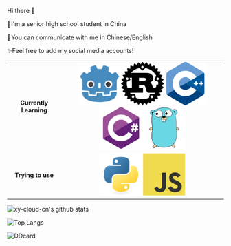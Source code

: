 Hi there 👋

🐾I'm a senior high school student in China

📕You can communicate with me in Chinese/English

✨Feel free to add my social media accounts!

<table style="width: 100%;">
  <tr>
    <td><center><b> Currently Learning </b></center></td>
    <td><center><img width=100 src='https://raw.githubusercontent.com/devicons/devicon/55609aa5bd817ff167afce0d965585c92040787a/icons/godot/godot-original.svg'/><img width=100 src='https://raw.githubusercontent.com/devicons/devicon/55609aa5bd817ff167afce0d965585c92040787a/icons/rust/rust-plain.svg'/><img width=100 src='https://raw.githubusercontent.com/devicons/devicon/55609aa5bd817ff167afce0d965585c92040787a/icons/cplusplus/cplusplus-original.svg'/><img width=100 src='https://raw.githubusercontent.com/devicons/devicon/55609aa5bd817ff167afce0d965585c92040787a/icons/csharp/csharp-original.svg'/><img width=100 src='https://raw.githubusercontent.com/devicons/devicon/55609aa5bd817ff167afce0d965585c92040787a/icons/go/go-original.svg'/></center></td>
  </tr>
  <tr>
    <td><center><b> Trying to use </b></center></td>
    <td><center><img width=100 src='https://raw.githubusercontent.com/devicons/devicon/55609aa5bd817ff167afce0d965585c92040787a/icons/python/python-original.svg'/><img width=100 src='https://raw.githubusercontent.com/devicons/devicon/55609aa5bd817ff167afce0d965585c92040787a/icons/javascript/javascript-original.svg'/></center></td>
  </tr>
</table>

![xy-cloud-cn's github stats](https://github-readme-stats.vercel.app/api?username=xy-cloud-cn&show_icons=true&theme=tokyonight)

![Top Langs](https://github-readme-stats.vercel.app/api/top-langs/?username=xy-cloud-cn&layout=compact&theme=tokyonight)

![DDcard](https://ddcard.xy-cloud.xyz/svg?username=xy_cloud&team=TeeFun&skin=https://ddnet.org/skins/skin/community/AmethystCat.png)
<!---
xy-cloud-cn/xy-cloud-cn is a ✨ special ✨ repository because its `README.md` (this file) appears on your GitHub profile.
You can click the Preview link to take a look at your changes.
--->
